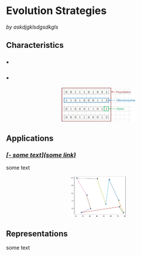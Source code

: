 # Evolution Strategies

_by askdjgklsdgsdkgls_

## Characteristics
 ### • 
 ### • 
<p align="center">
    <img width="40%" src="imgs/GA/1.jpg"> </img>
</p>


##  Applications
### <u> _[- some text](some link)_ </u>
some text
<p align="center">
    <img width="30%" src="imgs/GA/TravelingSalesman.jpg"> </img>
</p>


##  Representations
some text

<!-- 
# Evolution Strategies

_by askdjgklsdgsdkgls_

## Characteristics
 ### • 
 ### • 
<p align="center">
    <img width="40%" src="imgs/GA/1.jpg"> </img>
</p>


##  Applications
### <u> _[- some text](some link)_ </u>
some text
<p align="center">
    <img width="30%" src="imgs/GA/TravelingSalesman.jpg"> </img>
</p>


##  Representations
some text















 -->